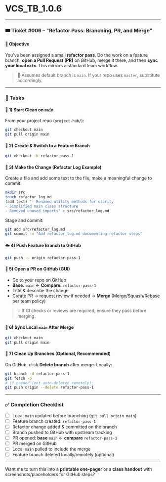 # VCS_TB_1.0.6
---

### 🎟️ Ticket #006 – **"Refactor Pass: Branching, PR, and Merge"**

#### 🎯 Objective

You’ve been assigned a small **refactor pass**. Do the work on a feature branch, **open a Pull Request (PR)** on GitHub, merge it there, and then **sync your local `main`**. This mirrors a standard team workflow.

> 🔁 Assumes default branch is `main`. If your repo uses `master`, substitute accordingly.

---

### 📝 Tasks

#### 🌿 1) Start Clean on `main`

From your project repo (`project-hub/`):

```bash
git checkout main
git pull origin main
```

#### 🧵 2) Create & Switch to a Feature Branch

```bash
git checkout -b refactor-pass-1
```

#### 📝 3) Make the Change (Refactor Log Example)

Create a file and add some text to the file, make a meaningful change to commit:

```bash
mkdir src
touch refactor_log.md
(add text) "- Renamed utility methods for clarity
- Simplified main class structure
- Removed unused imports" > src/refactor_log.md
```

Stage and commit:

```bash
git add src/refactor_log.md
git commit -m "Add refactor_log.md documenting refactor steps"
```

#### ☁️ 4) Push Feature Branch to GitHub

```bash
git push -u origin refactor-pass-1
```

#### 🔀 5) Open a PR on GitHub (GUI)

* Go to your repo on GitHub
* **Base:** `main`  ←  **Compare:** `refactor-pass-1`
* Title & describe the change
* Create PR → request review if needed → **Merge** (Merge/Squash/Rebase per team policy)

> 💡 If CI checks or reviews are required, ensure they pass before merging.

#### 🔄 6) Sync Local `main` After Merge

```bash
git checkout main
git pull origin main
```

#### 🧹 7) Clean Up Branches (Optional, Recommended)

On GitHub: click **Delete branch** after merge.
Locally:

```bash
git branch -d refactor-pass-1
git fetch -p
# if needed (not auto-deleted remotely):
git push origin --delete refactor-pass-1
```

---

### ✅ Completion Checklist

* [ ] Local `main` updated before branching (`git pull origin main`)
* [ ] Feature branch created: `refactor-pass-1`
* [ ] Refactor change added & committed on the branch
* [ ] Branch pushed to GitHub with upstream tracking
* [ ] PR opened: **base** `main` ← **compare** `refactor-pass-1`
* [ ] PR merged on GitHub
* [ ] Local `main` pulled to include the merge
* [ ] Feature branch deleted locally/remotely (optional)

---

Want me to turn this into a **printable one-pager** or a **class handout** with screenshots/placeholders for GitHub steps?
